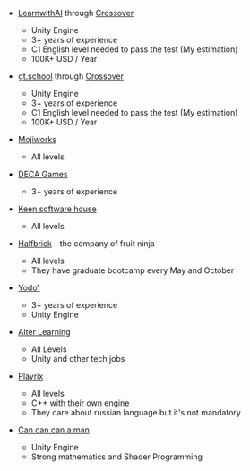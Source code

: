 * [LearnwithAI](https://learnwith.ai/) through [Crossover](https://www.crossover.com/)
  - Unity Engine
  - 3+ years of experience
  - C1 English level needed to pass the test (My estimation)
  - 100K+ USD / Year

* [gt.school](https://gt.school/) through [Crossover](https://www.crossover.com/)
  - Unity Engine
  - 3+ years of experience
  - C1 English level needed to pass the test (My estimation)
  - 100K+ USD / Year
  
* [Mojiworks](https://mojiworks.com/careers)
  - All levels

* [DECA Games](https://decagames.com/?fbclid=IwY2xjawFhEFxleHRuA2FlbQIxMAABHVJY0gPkoKgEqn0xYrVD5vgz268MEU-Oo-G7i8hzFnxY-Wb3ewsqlU7V-g_aem_73pKD6smY3YAuitkLpusyA)
  -  3+ years of experience

* [Keen software house](https://www.keenswh.com/careers/?fbclid=IwY2xjawFhEMRleHRuA2FlbQIxMAABHVJY0gPkoKgEqn0xYrVD5vgz268MEU-Oo-G7i8hzFnxY-Wb3ewsqlU7V-g_aem_73pKD6smY3YAuitkLpusyA)
  - All levels

* [Halfbrick](https://www.halfbrick.com/careers?fbclid=IwY2xjawFhEaNleHRuA2FlbQIxMAABHXm7G2CFBePxe0rR7hobjpqHnsJO5ofaiqsGUR4TIRyRGqz4Mz3UywcPzg_aem__tdj3TUGiHx01lFQuj60aA) - the company of fruit ninja 
  - All levels
  - They have graduate bootcamp every May and October
 
* [Yodo1](https://www.yodo1.com/careers/?fbclid=IwY2xjawFhElpleHRuA2FlbQIxMAABHRCXsDrtRn_JmB_wUcsLFbK5prf7x8yChBN1eu4UYIOMkuzaSXSoBqO1VA_aem_n4eP9uKEf-gWJ8-JwLfQlQ)
  - 3+ years of experience
  - Unity Engine
 
* [Alter Learning](https://alter-learning.com/career/)
  - All Levels
  - Unity and other tech jobs

* [Playrix](https://playrix.com/job/open)
  - All levels
  - C++ with their own engine
  - They care about russian language but it's not mandatory
 
* [Can can can a man](https://www.cancancanaman.com/about.html)
  - Unity Engine
  - Strong mathematics and Shader Programming
